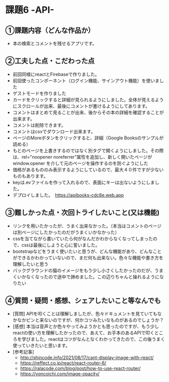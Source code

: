 # 課題6 -API-

## ①課題内容（どんな作品か）
- 本の検索とコメントを残せるアプリです。

## ②工夫した点・こだわった点
- 前回同様にreactとFirebaseで作りました。
- 前回使ったコンポーネント（ログイン機能、サインアウト機能）を使いました
- ゲストモードを作りました
- カードをクリックすると詳細が見られるようにしました。全体が見えるようにスクロールが出来、最後にコメントが書けるようにしてあります。
- コメントはまとめて見ることが出来、後からその本の詳細を確認することが出来ます。
- コメントは削除できます。
- コメントはcsvでダウンロード出来ます。
- ページのMoreボタンをクリックすると、詳細（Google Booksのサンプルが読める）
- もとのページを上書きするのではなく別タグで開くようにしました。その際は、rel="noopener noreferrer”属性を追加し、新しく開いたページがwindow.opener を介して元のページを操作するのを防ぐようにした
- 価格があるもののみ表示するようにしているので、最大４０件ですが少ないものもあります。
- keyは.evファイルを作って入れるので、表面にキーは出ないようにしました。
- デプロイしました。　https://apibooks-cdc8e.web.app

## ③難しかった点・次回トライしたいこと(又は機能)
- リンクを用いたかったが、うまく出来なかった。（本当はコメントのページは別ページにしたかったのだがうまくいかなかった）
- cssを当てながら書いていたら何がなんだかわからなくなってしまったので、cssは最後にしようと心に誓いました。
- bootstrapなどをうまく使いたいと思うが、どんな機能があり、どんなことができるかわかっていないので、まだ何も出来ない。色々な機能や書き方を理解したいと思う
- バックグラウンドの猫のイメージをもう少し小さくしたかったのだが、うまくいかなくなったので途中で諦めました。この辺りちゃんと操れるようになりたい

## ④質問・疑問・感想、シェアしたいこと等なんでも
- [質問] APIを叩くことは理解しましたが、色々ドキュメントを見ていてもなかなかピンと来ないのですが、何かコツみたいなものがあるのでしょうか？
- [感想] 本当は音声とか色々やってみようかとも思ったのですが、もう少しreactの使い方を理解したかったので、あえて、お手本のあるAPIで叩くところを学びました。reactはコツがなんとなくわかってきたので、この後うまく使っていきたいと思います。
- [参考記事] 
  - http://shincode.info/2021/08/17/cant-display-image-with-react/
  - https://reffect.co.jp/react/react-router-6/
  - https://ralacode.com/blog/post/how-to-use-react-router/
  - https://yoncoichi.com/image-opacity/
